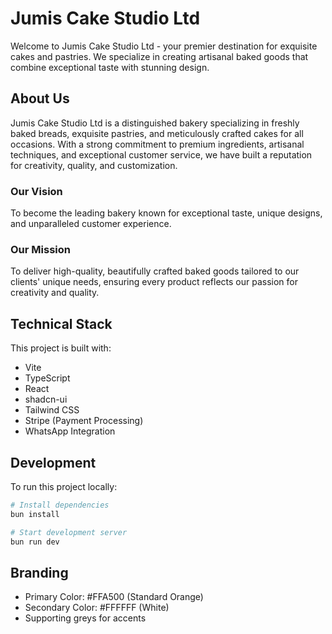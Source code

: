 # Jumis Cake Studio Ltd

Welcome to Jumis Cake Studio Ltd - your premier destination for exquisite cakes and pastries. We specialize in creating artisanal baked goods that combine exceptional taste with stunning design.

## About Us

Jumis Cake Studio Ltd is a distinguished bakery specializing in freshly baked breads, exquisite pastries, and meticulously crafted cakes for all occasions. With a strong commitment to premium ingredients, artisanal techniques, and exceptional customer service, we have built a reputation for creativity, quality, and customization.

### Our Vision
To become the leading bakery known for exceptional taste, unique designs, and unparalleled customer experience.

### Our Mission
To deliver high-quality, beautifully crafted baked goods tailored to our clients' unique needs, ensuring every product reflects our passion for creativity and quality.

## Technical Stack

This project is built with:
- Vite
- TypeScript
- React
- shadcn-ui
- Tailwind CSS
- Stripe (Payment Processing)
- WhatsApp Integration

## Development

To run this project locally:

```sh
# Install dependencies
bun install

# Start development server
bun run dev
```

## Branding

- Primary Color: #FFA500 (Standard Orange)
- Secondary Color: #FFFFFF (White)
- Supporting greys for accents
